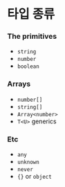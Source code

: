 # 타입 종류

### The primitives
- `string`
- `number`
- `boolean`

### Arrays
- `number[]`
- `string[]`
- `Array<number>`
- `T<U>` generics

### Etc
- `any`
- `unknown`
- `never`
- `{}`  or `object`
